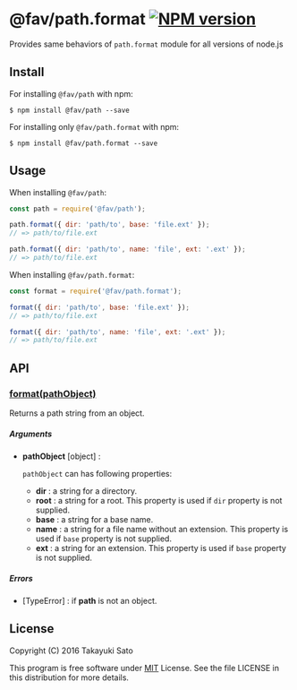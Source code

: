 @fav/path.format [![NPM version][npm-image]][npm-url]
==================

Provides same behaviors of `path.format` module for all versions of node.js

Install
-------

For installing `@fav/path` with npm: 

```
$ npm install @fav/path --save
```

For installing only `@fav/path.format` with npm:

```
$ npm install @fav/path.format --save
```

Usage
-----

When installing `@fav/path`:

```js
const path = require('@fav/path');

path.format({ dir: 'path/to', base: 'file.ext' });
// => path/to/file.ext

path.format({ dir: 'path/to', name: 'file', ext: '.ext' });
// => path/to/file.ext
```

When installing `@fav/path.format`:

```js
const format = require('@fav/path.format');

format({ dir: 'path/to', base: 'file.ext' });
// => path/to/file.ext

format({ dir: 'path/to', name: 'file', ext: '.ext' });
// => path/to/file.ext
```

API
---

### <u>format(pathObject)</u>

Returns a path string from an object.

##### Arguments

* **pathObject** [object] :

    `pathObject` can has following properties:

    * **dir** : a string for a directory.
    * **root** : a string for a root.
      This property is used if `dir` property is not supplied.
    * **base** : a string for a base name.
    * **name** : a string for a file name without an extension.
      This property is used if `base` property is not supplied.
    * **ext** : a string for an extension.
      This property is used if `base` property is not supplied.

##### Errors

* [TypeError] : if **path** is not an object.

License
-------

Copyright (C) 2016 Takayuki Sato

This program is free software under [MIT][mit-url] License.
See the file LICENSE in this distribution for more details.

[npm-image]: http://img.shields.io/badge/npm-v0.5.0-blue.svg
[npm-url]: https://www.npmjs.org/package/@fav/path/
[mit-url]: https://opensource.org/licenses/MIT

